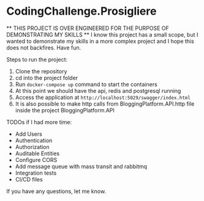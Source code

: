 # CodingChallenge.Prosigliere

** THIS PROJECT IS OVER ENGINEERED FOR THE PURPOSE OF DEMONSTRATING MY SKILLS **
I know this project has a small scope, but I wanted to demonstrate my skills in a more complex project and I hope this does not backfires. Have fun.

Steps to run the project:

1. Clone the repository
2. cd into the project folder
3. Run `docker-compose up` command to start the containers
4. At this point we should have the api, redis and postgresql running
5. Access the application at `http://localhost:5029/swagger/index.html`
6. It is also possible to make http calls from BloggingPlatform.API.http file inside the project BloggingPlatform.API

TODOs if I had more time:
- Add Users
- Authentication
- Authorization
- Auditable Entities
- Configure CORS
- Add message queue with mass transit and rabbitmq
- Integration tests
- CI/CD files

If you have any questions, let me know.
